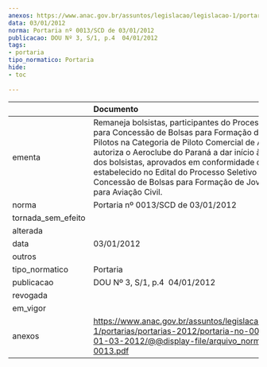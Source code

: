 ```yaml
---
anexos: https://www.anac.gov.br/assuntos/legislacao/legislacao-1/portarias/portarias-2012/portaria-no-0013-scd-de-01-03-2012/@@display-file/arquivo_norma/PA2012-0013.pdf
data: 03/01/2012
norma: Portaria nº 0013/SCD de 03/01/2012
publicacao: DOU Nº 3, S/1, p.4  04/01/2012
tags:
- portaria
tipo_normatico: Portaria
hide: 
- toc 
 
---
```


|                    | Documento                                                                                                                                                                                                                                                                                                                                                                                   |
|:-------------------|:--------------------------------------------------------------------------------------------------------------------------------------------------------------------------------------------------------------------------------------------------------------------------------------------------------------------------------------------------------------------------------------------|
| ementa             | Remaneja bolsistas, participantes do Processo Seletivo para Concessão de Bolsas para Formação de Jovens Pilotos na Categoria de Piloto Comercial de Avião, e autoriza o Aeroclube do Paraná a dar início à formação dos bolsistas, aprovados em conformidade com o estabelecido no Edital do Processo Seletivo para Concessão de Bolsas para Formação de Jovens Pilotos para Aviação Civil. |
| norma              | Portaria nº 0013/SCD de 03/01/2012                                                                                                                                                                                                                                                                                                                                                          |
| tornada_sem_efeito |                                                                                                                                                                                                                                                                                                                                                                                             |
| alterada           |                                                                                                                                                                                                                                                                                                                                                                                             |
| data               | 03/01/2012                                                                                                                                                                                                                                                                                                                                                                                  |
| outros             |                                                                                                                                                                                                                                                                                                                                                                                             |
| tipo_normatico     | Portaria                                                                                                                                                                                                                                                                                                                                                                                    |
| publicacao         | DOU Nº 3, S/1, p.4  04/01/2012                                                                                                                                                                                                                                                                                                                                                              |
| revogada           |                                                                                                                                                                                                                                                                                                                                                                                             |
| em_vigor           |                                                                                                                                                                                                                                                                                                                                                                                             |
| anexos             | https://www.anac.gov.br/assuntos/legislacao/legislacao-1/portarias/portarias-2012/portaria-no-0013-scd-de-01-03-2012/@@display-file/arquivo_norma/PA2012-0013.pdf                                                                                                                                                                                                                           |